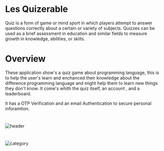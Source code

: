 # Les Quizerable

Quiz is a form of game or mind sport in which players attempt to answer questions correctly about a certain or variety of subjects. Quizzes can be used as a brief assessment in education and similar fields to measure growth in knowledge, abilities, or skills.
# Overview
These application show's a quiz game about programming language, this is to help the user's learn and enchanced their knowledge about the difference programming language and might help them to learn new things they don't know. It come's whith the  quiz itself, an account , and a leaderboard. 

It has a OTP Verification and an email Authentication to secure personal inforamtion.
#
![header](https://user-images.githubusercontent.com/87133885/179187361-29196ac9-6e3e-40fa-b829-214e27bed09c.png)

#

![category](https://user-images.githubusercontent.com/87133885/179187906-4d31d801-13d4-4f05-a7e8-36635534d3c2.png)
